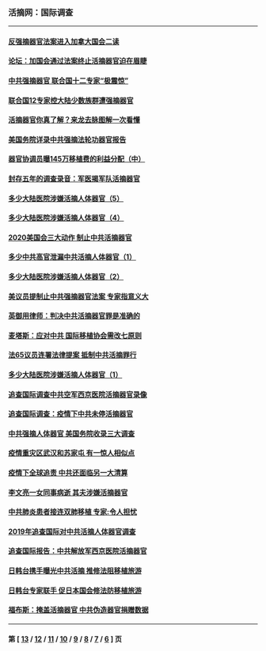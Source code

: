 ### 活摘网：国际调查
---
#### [反强摘器官法案进入加拿大国会二读](../../pages/nf5947/n13033450.md?06210430) 
#### [论坛：加国会通过法案终止活摘器官迫在眉睫](../../pages/nf5947/n13029839.md?06210430) 
#### [中共强摘器官 联合国十二专家“极震惊”](../../pages/nf5947/n13024313.md?06210430) 
#### [联合国12专家控大陆少数族群遭强摘器官](../../pages/nf5947/n13023877.md?06210430) 
#### [活摘器官你真了解？来龙去脉图解一次看懂](../../pages/nf5947/n13013820.md?06210430) 
#### [美国务院详录中共强摘法轮功器官报告](../../pages/nf5947/n12944519.md?06210430) 
#### [器官协调员曝145万移植费的利益分配（中）](../../pages/nf5947/n12894547.md?06210430) 
#### [封存五年的调查录音：军医揭军队活摘器官](../../pages/nf5947/n12798692.md?06210430) 
#### [多少大陆医院涉嫌活摘人体器官（5）](../../pages/nf5947/n12768383.md?06210430) 
#### [多少大陆医院涉嫌活摘人体器官（4）](../../pages/nf5947/n12664434.md?06210430) 
#### [2020美国会三大动作 制止中共活摘器官](../../pages/nf5947/n12682004.md?06210430) 
#### [多少中共高官泄漏中共活摘人体器官（1）](../../pages/nf5947/n12671234.md?06210430) 
#### [多少大陆医院涉嫌活摘人体器官（2）](../../pages/nf5947/n12655589.md?06210430) 
#### [美议员提制止中共强摘器官法案 专家指意义大](../../pages/nf5947/n12630561.md?06210430) 
#### [英御用律师：判决中共活摘器官罪是准确的](../../pages/nf5947/n12580740.md?06210430) 
#### [麦塔斯：应对中共 国际移植协会需改七原则](../../pages/nf5947/n12514711.md?06210430) 
#### [法65议员连署法律提案 抵制中共活摘罪行](../../pages/nf5947/n12437047.md?06210430) 
#### [多少大陆医院涉嫌活摘人体器官（1）](../../pages/nf5947/n12414284.md?06210430) 
#### [追查国际调查中共空军西京医院活摘器官录像](../../pages/nf5947/n12348837.md?06210430) 
#### [追查国际调查：疫情下中共未停活摘器官](../../pages/nf5947/n12273415.md?06210430) 
#### [中共强摘人体器官 美国务院收录三大调查](../../pages/nf5947/n12181488.md?06210430) 
#### [疫情重灾区武汉和苏家屯 有一惊人相似点](../../pages/nf5947/n12150824.md?06210430) 
#### [疫情下全球追责 中共还面临另一大清算](../../pages/nf5947/n12070397.md?06210430) 
#### [李文亮一女同事病逝 其夫涉嫌活摘器官](../../pages/nf5947/n11957882.md?06210430) 
#### [中共肺炎患者接连双肺移植 专家:令人担忧](../../pages/nf5947/n11945516.md?06210430) 
#### [2019年追查国际对中共活摘人体器官调查](../../pages/nf5947/n11917733.md?06210430) 
#### [追查国际报告：中共解放军西京医院活摘器官](../../pages/nf5947/n11838359.md?06210430) 
#### [日韩台携手曝光中共活摘 推修法阻移植旅游](../../pages/nf5947/n11712046.md?06210430) 
#### [日韩台专家联手 促日本国会修法防移植旅游](../../pages/nf5947/n11708887.md?06210430) 
#### [福布斯：掩盖活摘器官 中共伪造器官捐赠数据](../../pages/nf5947/n11669316.md?06210430) 

---
#### 第 [ [13](./13.md?06210430) / [12](./12.md?06210430) / [11](./11.md?06210430) / [10](./10.md?06210430) / [9](./9.md?06210430) / [8](./8.md?06210430) / [7](./7.md?06210430) / [6](./6.md?06210430) ] 页
